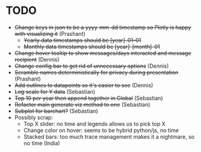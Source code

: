 # TODO
* ~~Change keys in json to be a yyyy-mm-dd timestamp so Plotly is happy with visualizing it~~ (Prashant)
	* ~~Yearly data timestamps should be [year]-01-01~~
	* ~~Monthly data timestamps should be [year]-[month]-01~~
* ~~Change hover tooltip to show messages/days interacted and message recipient~~ (Dennis)
* ~~Change config bar to get rid of unnecessary options~~ (Dennis)
* ~~Scramble names deterministically for privacy during presentation~~ (Prashant)
* ~~Add outlines to datapoints so it's easier to see~~ (Dennis)
* ~~Log scale for Y data~~ (Sebastian)
* ~~Top 10 per year then append together in Global~~ (Sebastian)
* ~~Refactor main generate viz method to one~~ (Sebastian)
* ~~Subplot for barchart?~~ (Sebastian)
* Possibly scrap:
	* Top X slider: no time and legends allows us to pick top X
	* Change color on hover: seems to be hybrid python/js, no time
	* Stacked bars: too much trace management makes it a nightmare, so no time (India)
